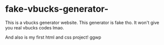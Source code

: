 # fake-vbucks-generator-
This is a vbucks generator website. This generator is fake tho. It won't give you real vbucks codes lmao.

And also is my first html and css project! ggwp
